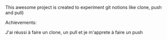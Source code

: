 This awesome project is created to experiment git notions like clone, push and pull)

Achievements:

 J'ai réussi à faire un clone, un pull et je m'apprete à faire un push

